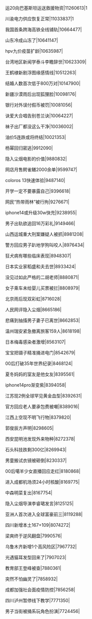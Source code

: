 运20向巴基斯坦运送救援物资|11260613|1

川渝电力供应恢复正常|11033837|1

我国首条跨海高铁全线铺轨|10664477|

山东冷成山冻了|10641147|

hpv九价疫苗扩龄|10635987|

台湾地区新闻学泰斗李瞻辞世|10623309|

王鹤棣新剧浮图缘感情线|10512263|

结婚人数首次低于800万对|10147900|

新疆沙漠雨后出现狐狸脸|10098176|

银行对外误付假币被罚|10081056|

诀爱大合唱告别苍兰诀|10064227|

袜子出厂都没这么干净|10036002|

油价5连跌或将终结|10021353|

杨幂回归密逃|9912090|

隐入尘烟电影的价值|9880832|

网店月售鳄雀鳝2000余单|9599747|

coloros 13快速体验|9487140|

开学一定不要暴露自己|9396618|

网民“热带雨林”被行拘|9276671|

iphone14或升级30w快充|9238955|

男子出轨欲追回16万彩礼|9149466|

山西运城重大刑案嫌疑人被抓|8981208|

警方回应男子趴地学狗叫咬人|8976434|

狂犬病有哪些临床表现|8948307|

日本实业家稻盛和夫去世|8933424|

没见过如此严格的二胡老师|8880871|

女子乘车未给婴儿买票被拦|8808979|

北京雨后现双彩虹|8716028|

人民网评隐入尘烟|8665186|

悲痛到抽搐男子妻子已离世|8662853|

温州瑞安紧急撤离旅客159人|8618198|

日本梅毒感染者激增|8563107|

宝宝把镊子精准捅进电门|8542679|

00后打破35年世界纪录|8468124|

夏冬妈妈的室友是他女友|8395561|

iphone14pro渐变紫|8394058|

江苏现2例全球罕见黄金血型|8392631|

官方回应老人要承包费被嘲|8389016|

江西上空现不明飞行物|8379820|

郭俊辰方声明|8298605|

西安昆明池发现外来物种|8272378|

石头科技跌剩300亿|8269943|

男童搬试衣镜被砸倒|8230337|

00后噶羊少女直播回应走红|8180868|

进入成都机场须24小时核酸|8169775|

中森明菜复出|8167754|

隐入尘烟导演李睿珺发言|8125125|

亚洲人首次进入全球富豪前三|8119288|

四川新增本土167+109|8074272|

梁爽终于逆风翻盘|7990576|

乌鲁木齐新增1个高风险区|7967732|

光遇猫耳发型回来了|7907023|

教育部王登峰被查|7880361|

突然不怕幽灵了|7858932|

成都加强社会面疫情防控|7856258|

四川泸州暂停线下教学|7771350|

男子当街被捅系玩角色扮演|7724456|

